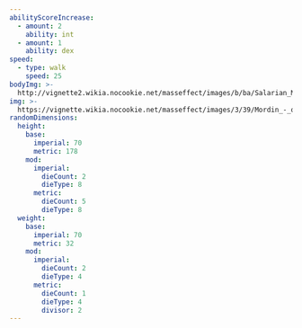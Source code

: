 ```yaml
---
abilityScoreIncrease:
  - amount: 2
    ability: int
  - amount: 1
    ability: dex
speed:
  - type: walk
    speed: 25
bodyImg: >-
  http://vignette2.wikia.nocookie.net/masseffect/images/b/ba/Salarian_MP.png/revision/latest/scale-to-width-down/500
img: >-
  https://vignette.wikia.nocookie.net/masseffect/images/3/39/Mordin_-_objection_noted.png/revision/latest/scale-to-width-down/640?cb=20141223052318
randomDimensions:
  height:
    base:
      imperial: 70
      metric: 178
    mod:
      imperial:
        dieCount: 2
        dieType: 8
      metric:
        dieCount: 5
        dieType: 8
  weight:
    base:
      imperial: 70
      metric: 32
    mod:
      imperial:
        dieCount: 2
        dieType: 4
      metric:
        dieCount: 1
        dieType: 4
        divisor: 2
---
```

